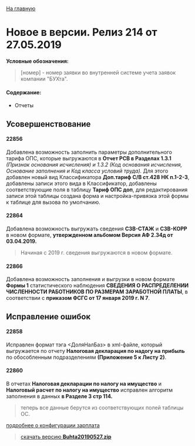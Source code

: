 ﻿[На главную](../../index.md)

# Новое в версии. Релиз 214 от 27.05.2019

**Условные обозначения:**
 >[номер] - номер заявки во внутренней системе учета заявок компании "БУХта".


#### Содержание:

- Отчеты

## Усовершенствование

#### 22856
Добавлена возможность заполнить параметры дополнительного тарифа ОПС, которые выгружаются в __Отчет РСВ в Разделах 1.3.1__
_(Признак основания исчисления) и 1.3.2 (Код основания исчисления, Основание заполнения и Код класса условий труда)._
Для этого добавлен новый вид Классификатора __Доп.тариф С/В ст.428 НК п.1-2-3__, добавлены записи этого вида в Классификатор,
добавлены соответствующие поля в таблицу __Тариф ОПС доп__, для редактирования записи этой таблицы создана форма и настройка-привязка этой формы к таблице для вызова по умолчанию.

#### 22864
Добавлена возможность выгружать сведения __СЗВ-СТАЖ__ и __СЗВ-КОРР__ в новом формате, __утвержденном альбомом Версия АФ 2.34д от 03.04.2019.__
>Начиная с 2019 г. сведения выгружаются в новом формате.


#### 22866
Добавлена возможность заполнения и выгрузки в новом формате __Формы 1__ статистического наблюдения __СВЕДЕНИЯ О РАСПРЕДЕЛЕНИИ ЧИСЛЕННОСТИ РАБОТНИКОВ ПО РАЗМЕРАМ ЗАРАБОТНОЙ ПЛАТЫ__,
в соответствии с __приказом ФСГС от 17 января 2019 г. N 7__.


## Исправление ошибок

#### 22858
Исправлен формат тэга <ДоляНалБаз> в xml-файле, который выгружается по отчету __Налоговая декларация по надогу на прибыль__ по обособленным подразделениям __(Приложение 5 к Листу 2)__.

#### 22860
В отчетах __Налоговая декларации по налогу на имущество__ и __Налоговый расчет по налогу на имущество__ исправлен алгоритм заполнения  в данных __в Разделе 3 стр 114.__
>теперь все данные берутся из соответствующих полей таблицы ОС.


[подробнее о конфигурации зарплата](Стандартная_Зарплата.htm)

> [скачать версию **Buhta20190527.zip**](Buhta20190527.zip)
